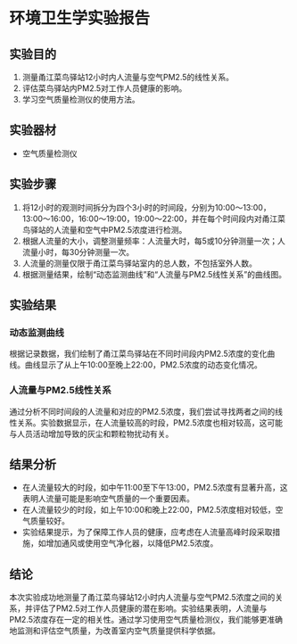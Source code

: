 # 环境卫生学实验报告

## 实验目的

1. 测量甬江菜鸟驿站12小时内人流量与空气PM2.5的线性关系。
2. 评估菜鸟驿站内PM2.5对工作人员健康的影响。
3. 学习空气质量检测仪的使用方法。

## 实验器材

- 空气质量检测仪

## 实验步骤

1. 将12小时的观测时间拆分为四个3小时的时间段，分别为10:00～13:00，13:00～16:00，16:00～19:00，19:00～22:00，并在每个时间段内对甬江菜鸟驿站的人流量和空气中PM2.5浓度进行检测。
2. 根据人流量的大小，调整测量频率：人流量大时，每5或10分钟测量一次；人流量小时，每30分钟测量一次。
3. 人流量的测量仅限于甬江菜鸟驿站室内的总人数，不包括室外人数。
4. 根据测量结果，绘制“动态监测曲线”和“人流量与PM2.5线性关系”的曲线图。

## 实验结果

### 动态监测曲线

根据记录数据，我们绘制了甬江菜鸟驿站在不同时间段内PM2.5浓度的变化曲线。曲线显示了从上午10:00至晚上22:00，PM2.5浓度的动态变化情况。

### 人流量与PM2.5线性关系

通过分析不同时间段的人流量和对应的PM2.5浓度，我们尝试寻找两者之间的线性关系。实验数据显示，在人流量较高的时段，PM2.5浓度也相对较高，这可能与人员活动增加导致的灰尘和颗粒物扰动有关。

## 结果分析

- 在人流量较大的时段，如中午11:00至下午13:00，PM2.5浓度有显著升高，这表明人流量可能是影响空气质量的一个重要因素。
- 在人流量较少的时段，如上午10:00和晚上22:00，PM2.5浓度相对较低，空气质量较好。
- 实验结果提示，为了保障工作人员的健康，应考虑在人流量高峰时段采取措施，如增加通风或使用空气净化器，以降低PM2.5浓度。

## 结论

本次实验成功地测量了甬江菜鸟驿站12小时内人流量与空气PM2.5浓度之间的关系，并评估了PM2.5对工作人员健康的潜在影响。实验结果表明，人流量与PM2.5浓度存在一定的相关性。通过学习使用空气质量检测仪，我们能够更准确地监测和评估空气质量，为改善室内空气质量提供科学依据。

